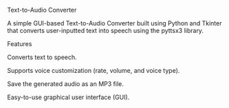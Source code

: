 Text-to-Audio Converter

A simple GUI-based Text-to-Audio Converter built using Python and Tkinter that converts user-inputted text into speech using the pyttsx3 library.

Features

Converts text to speech.

Supports voice customization (rate, volume, and voice type).

Save the generated audio as an MP3 file.

Easy-to-use graphical user interface (GUI).
